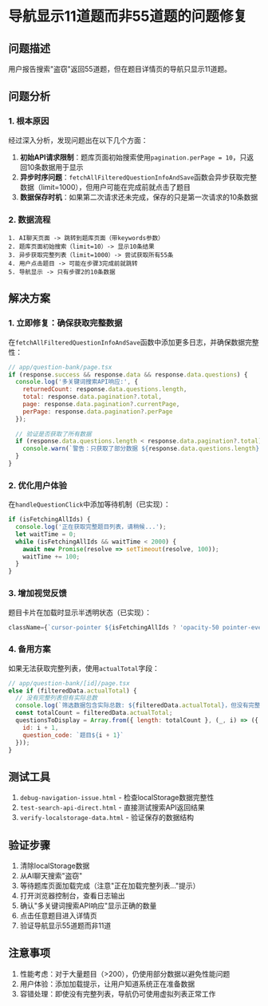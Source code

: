 # 导航显示11道题而非55道题的问题修复

## 问题描述
用户报告搜索"盗窃"返回55道题，但在题目详情页的导航只显示11道题。

## 问题分析

### 1. 根本原因
经过深入分析，发现问题出在以下几个方面：

1. **初始API请求限制**：题库页面初始搜索使用`pagination.perPage = 10`，只返回10条数据用于显示
2. **异步时序问题**：`fetchAllFilteredQuestionInfoAndSave`函数会异步获取完整数据（limit=1000），但用户可能在完成前就点击了题目
3. **数据保存时机**：如果第二次请求还未完成，保存的只是第一次请求的10条数据

### 2. 数据流程
```
1. AI聊天页面 -> 跳转到题库页面（带keywords参数）
2. 题库页面初始搜索（limit=10）-> 显示10条结果
3. 异步获取完整列表（limit=1000）-> 尝试获取所有55条
4. 用户点击题目 -> 可能在步骤3完成前就跳转
5. 导航显示 -> 只有步骤2的10条数据
```

## 解决方案

### 1. 立即修复：确保获取完整数据
在`fetchAllFilteredQuestionInfoAndSave`函数中添加更多日志，并确保数据完整性：

```javascript
// app/question-bank/page.tsx
if (response.success && response.data && response.data.questions) {
  console.log('多关键词搜索API响应:', {
    returnedCount: response.data.questions.length,
    total: response.data.pagination?.total,
    page: response.data.pagination?.currentPage,
    perPage: response.data.pagination?.perPage
  });
  
  // 验证是否获取了所有数据
  if (response.data.questions.length < response.data.pagination?.total) {
    console.warn(`警告：只获取了部分数据 ${response.data.questions.length}/${response.data.pagination?.total}`);
  }
}
```

### 2. 优化用户体验
在`handleQuestionClick`中添加等待机制（已实现）：

```javascript
if (isFetchingAllIds) {
  console.log('正在获取完整题目列表，请稍候...');
  let waitTime = 0;
  while (isFetchingAllIds && waitTime < 2000) {
    await new Promise(resolve => setTimeout(resolve, 100));
    waitTime += 100;
  }
}
```

### 3. 增加视觉反馈
题目卡片在加载时显示半透明状态（已实现）：

```javascript
className={`cursor-pointer ${isFetchingAllIds ? 'opacity-50 pointer-events-none' : ''}`}
```

### 4. 备用方案
如果无法获取完整列表，使用`actualTotal`字段：

```javascript
// app/question-bank/[id]/page.tsx
else if (filteredData.actualTotal) {
  // 没有完整列表但有实际总数
  console.log(`筛选数据包含实际总数: ${filteredData.actualTotal}，但没有完整列表`);
  const totalCount = filteredData.actualTotal;
  questionsToDisplay = Array.from({ length: totalCount }, (_, i) => ({ 
    id: i + 1, 
    question_code: `题目${i + 1}` 
  }));
}
```

## 测试工具
1. `debug-navigation-issue.html` - 检查localStorage数据完整性
2. `test-search-api-direct.html` - 直接测试搜索API返回结果
3. `verify-localstorage-data.html` - 验证保存的数据结构

## 验证步骤
1. 清除localStorage数据
2. 从AI聊天搜索"盗窃"
3. 等待题库页面加载完成（注意"正在加载完整列表..."提示）
4. 打开浏览器控制台，查看日志输出
5. 确认"多关键词搜索API响应"显示正确的数量
6. 点击任意题目进入详情页
7. 验证导航显示55道题而非11道

## 注意事项
1. 性能考虑：对于大量题目（>200），仍使用部分数据以避免性能问题
2. 用户体验：添加加载提示，让用户知道系统正在准备数据
3. 容错处理：即使没有完整列表，导航仍可使用虚拟列表正常工作